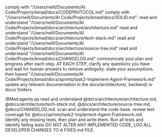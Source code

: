 
comply with "/Users/neill/Documents/AI Code/Projects/bmad/docs/CODEPROTOCOL.md" 
comply with "/Users/neill/Documents/AI Code/Projects/bmad/docs/SOLID.md". 
read and understand "/Users/neill/Documents/AI Code/Projects/bmad/docs/architecture/architecture.md"
read and understand "/Users/neill/Documents/AI Code/Projects/bmad/docs/architecture/tech-stack.md"
read and understand "/Users/neill/Documents/AI Code/Projects/bmad/docs/architecture/source-tree.md"
read and understand "/Users/neill/Documents/AI Code/Projects/bmad/docs/CHANGELOG.md"
communicate your plan and progress after each step. 
AT EACH STEP, clarify any questions you have and wait for human answers to remove ambiguity. 
state your assumptions.
then based "/Users/neill/Documents/AI Code/Projects/bmad/docs/sprints/task2-Implement-Agent-Framework.md"
update any relevent documentation in the docs/architecture/, backend/ or docs/ folders.

/BMad:agents:qa
read and understand @docs/architecture/architecture.md, @docs/architecture/tech-stack.md, @docs/architecture/source-tree.md, @docs/CHANGELOG.md.
scan and understand the code-base.
review test coverage for @docs/sprints/task2-Implement-Agent-Framework.md.
identify any missing tests, then plan and write them.
Run all tests and identify failing tests 
DO NOT ALTER ANY IMPLEMENTED CODE, LOG ALL DEVELOPER CHANGES TO A FIXES.md FILE.